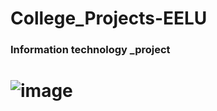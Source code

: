 # College_Projects-EELU
### Information technology _project
# ![image](https://github.com/user-attachments/assets/492f9c3b-de7f-4935-98d2-8374c5b1c979)
